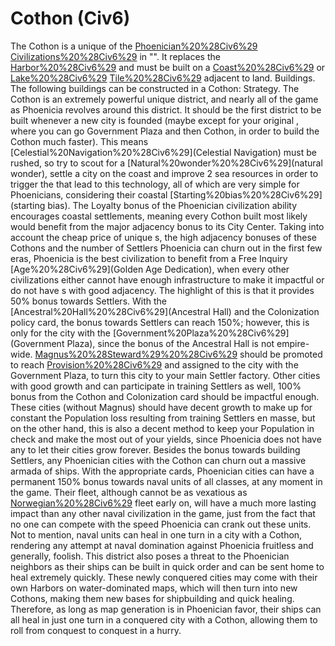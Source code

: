 # Cothon (Civ6)

The Cothon is a unique of the [Phoenician%20%28Civ6%29](Phoenician) [Civilizations%20%28Civ6%29](civilization) in "". It replaces the [Harbor%20%28Civ6%29](Harbor) and must be built on a [Coast%20%28Civ6%29](Coast) or [Lake%20%28Civ6%29](Lake) [Tile%20%28Civ6%29](tile) adjacent to land.
Buildings.
The following buildings can be constructed in a Cothon:
Strategy.
The Cothon is an extremely powerful unique district, and nearly all of the game as Phoenicia revolves around this district. It should be the first district to be built whenever a new city is founded (maybe except for your original , where you can go Government Plaza and then Cothon, in order to build the Cothon much faster). This means [Celestial%20Navigation%20%28Civ6%29](Celestial Navigation) must be rushed, so try to scout for a [Natural%20wonder%20%28Civ6%29](natural wonder), settle a city on the coast and improve 2 sea resources in order to trigger the that lead to this technology, all of which are very simple for Phoenicians, considering their coastal [Starting%20bias%20%28Civ6%29](starting bias). 
The Loyalty bonus of the Phoenician civilization ability encourages coastal settlements, meaning every Cothon built most likely would benefit from the major adjacency bonus to its City Center. Taking into account the cheap price of unique s, the high adjacency bonuses of these Cothons and the number of Settlers Phoenicia can churn out in the first few eras, Phoenicia is the best civilization to benefit from a Free Inquiry [Age%20%28Civ6%29](Golden Age Dedication), when every other civilizations either cannot have enough infrastructure to make it impactful or do not have s with good adjacency.
The highlight of this is that it provides 50% bonus towards Settlers. With the [Ancestral%20Hall%20%28Civ6%29](Ancestral Hall) and the Colonization policy card, the bonus towards Settlers can reach 150%; however, this is only for the city with the [Government%20Plaza%20%28Civ6%29](Government Plaza), since the bonus of the Ancestral Hall is not empire-wide. [Magnus%20%28Steward%29%20%28Civ6%29](Magnus) should be promoted to reach [Provision%20%28Civ6%29](Provision) and assigned to the city with the Government Plaza, to turn this city to your main Settler factory. Other cities with good growth and can participate in training Settlers as well, 100% bonus from the Cothon and Colonization card should be impactful enough. These cities (without Magnus) should have decent growth to make up for constant the Population loss resulting from training Settlers en masse, but on the other hand, this is also a decent method to keep your Population in check and make the most out of your yields, since Phoenicia does not have any to let their cities grow forever.
Besides the bonus towards building Settlers, any Phoenician cities with the Cothon can churn out a massive armada of ships. With the appropriate cards, Phoenician cities can have a permanent 150% bonus towards naval units of all classes, at any moment in the game. Their fleet, although cannot be as vexatious as [Norwegian%20%28Civ6%29](Norwegian) fleet early on, will have a much more lasting impact than any other naval civilization in the game, just from the fact that no one can compete with the speed Phoenicia can crank out these units. Not to mention, naval units can heal in one turn in a city with a Cothon, rendering any attempt at naval domination against Phoenicia fruitless and generally, foolish. This district also poses a threat to the Phoenician neighbors as their ships can be built in quick order and can be sent home to heal extremely quickly. These newly conquered cities may come with their own Harbors on water-dominated maps, which will then turn into new Cothons, making them new bases for shipbuilding and quick healing. Therefore, as long as map generation is in Phoenician favor, their ships can all heal in just one turn in a conquered city with a Cothon, allowing them to roll from conquest to conquest in a hurry.